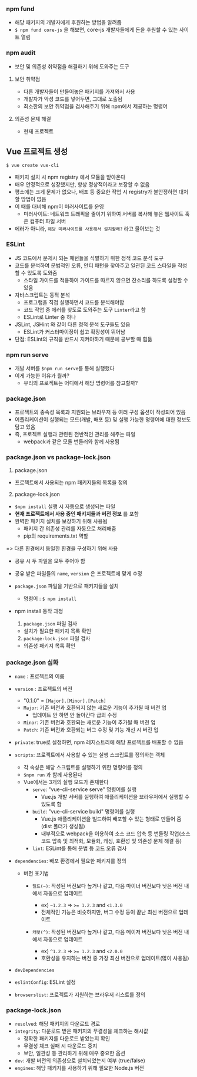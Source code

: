 
### npm fund

- 해당 패키지의 개발자에게 후원하는 방법을 알려줌
- `$ npm fund core-js` 을 해보면, core-js 개발자들에게 돈을 후원할 수 있는 사이트 열림

### npm audit

- 보안 및 의존성 취약점을 해결하기 위해 도와주는 도구

1. 보안 취약점
   
   - 다른 개발자들이 만들어놓은 패키지를 가져와서 사용
   - 개발자가 악성 코드를 넣어두면, 그대로 노출됨
   - 최소한의 보안 취약점을 검사해주기 위해 npm에서 제공하는 명령어

2. 의존성 문제 해결

    - 현재 프로젝트


## Vue 프로젝트 생성

`$ vue create vue-cli`

   - 패키지 설치 시 npm registry 에서 모듈을 받아온다
   - 매우 안정적으로 성장했지만, 항상 정상적이라고 보장할 수 없음
   - 평소에는 크게 문제가 없으나, 배포 등 중요한 작업 시 registry가 불안정하면 대처할 방법이 없음
   - 이 때를 대비해 npm이 미러사이트를 운영
     - 미러사이트: 네트워크 트래픽을 줄이기 위하여 서버를 복사해 놓은 웹사이트 혹은 컴퓨터 파일 서버
   - 에러가 아니라, `해당 미러사이트를 사용해서 설치할래?` 라고 물어보는 것


### ESLint

- JS 코드에서 문제시 되는 패턴들을 식별하기 위한 정적 코드 분석 도구
- 코드를 분석하여 문법적인 오류, 안티 패턴을 찾아주고 일관된 코드 스타일을 작성할 수 있도록 도와줌
  - 스타일 가이드를 적용하여 가이드를 따르지 않으면 잔소리를 하도록 설정할 수 있음
- 자바스크립트는 동적 분석
  - 프로그램을 직접 실행하면서 코드를 분석해야함
  - 코드 작업 중 에러를 찾도로 도와주는 도구 `Linter`라고 함
  - ESLint로 Linter 중 하나
- JSLint, JSHint 와 같이 다른 정적 분석 도구들도 있음
  - ESLint가 커스터마이징이 쉽고 확장성이 뛰어남
- 단점: ESLint의 규칙을 반드시 지켜야하기 때문에 공부할 때 힘듦


### npm run serve

- 개발 서버를 `$npm run serve`를 통해 실행했다
- 이게 가능한 이유가 뭘까?
  - 우리의 프로젝트는 어디에서 해당 명령어를 참고할까?

### package.json

- 프로젝트의 종속성 목록과 지원되는 브라우저 등 여러 구성 옵션이 작성되어 있음
- 어플리케이션이 실행되는 모드(개발, 배포 등) 및 실행 가능한 명령어에 대한 정보도 담고 있음
- 즉, 프로젝트 실행과 관련된 전반적인 관리를 해주는 파일
  - webpack과 같은 모듈 번들러와 함께 사용됨


### package.json vs package-lock.json

1. package.json
- 프로젝트에서 사용되는 npm 패키지들의 목록을 정의


2. package-lock.json
- `$npm install` 실행 시 자동으로 생성되는 파일
- __현재 프로젝트에서 사용 중인 패키지들과 버전 정보__ 를 포함
- 완벽한 패키지 설치를 보장하기 위해 사용됨
  - 패키지 간 의존성 관리를 자동으로 처리해줌
  - pip의 requirements.txt 역할

=> 다른 환경에서 동일한 환경을 구성하기 위해 사용
  - 공유 시 두 파일을 모두 주어야 함 
  - 공유 받은 파일들의 `name`, `version` 은 프로젝트에 맞게 수정
  
  - `package.json` 파일을 기반으로 패키지들을 설치
    - 명령어 : `$ npm install`


- npm install 동작 과정

  1. `package.json` 파일 검사
   - 설치가 필요한 패키지 목록 확인

  2. `package-lock.json` 파일 검사
   - 의존성 패키지 목록 확인

### package.json 심화

- `name` : 프로젝트의 이름
- `version` : 프로젝트의 버전
  - "0.1.0" = `[Major].[Minor].[Patch]`
  - `Major`: 기존 버전과 호환되지 않는 새로운 기능이 추가될 때 버전 업
      - 업데이트 안 하면 안 돌아간다 급의 수정
  - `Minor`: 기존 버전과 호환되는 새로운 기능이 추가될 때 버전 업
  - `Patch`: 기존 버전과 호환되는 버그 수정 및 기능 개선 시 버전 업
  
- `private`: true로 설정하면, npm 레지스트리에 해당 프로젝트를 배포할 수 없음
- `scripts`: 프로젝트에서 사용할 수 있는 실행 스크립트를 정의하는 객체
  - 각 속성은 해당 스크립트를 실행하기 위한 명령어를 정의
  - `$npm run` 과 함께 사용된다
  - Vue에서는 3개의 실행 모드가 존재한다
    - `serve`: "vue-cli-service serve" 명령어를 실행
      - Vue.js 개발 서버를 실행하여 애플리케이션을 브라우저에서 실행할 수 있도록 함
    - `build`: "vue-cli-service build" 명령어를 실행
      - Vue.js 애플리케이션을 빌드하여 배포할 수 있는 형태로 만들어 줌(dist 폴더가 생성됨)
      - 내부적으로 webpack을 이용하여 소스 코드 압축 등 번들링 작업(소스 코드 압축 및 최적화, 모듈화, 캐싱, 호환성 및 의존성 문제 해결 등)
    - `lint`: ESLint를 통해 문법 등 코드 오류 검사

- `dependencies`: 배포 환경에서 필요한 패키지를 정의
  - 버전 표기법
    - `틸드(~)`: 작성된 버전보다 높거나 같고, 다음 마이너 버전보다 낮은 버전 내에서 자동으로 업데이트
        - ex) `~1.2.3` => `>= 1.2.3` and `<1.3.0`
        - 전체적인 기능은 비슷하지만, 버그 수정 등이 끝난 최신 버전으로 업데이트
  
    - `캐럿(^)`: 작성된 버전보다 높거나 같고, 다음 메이저 버전보다 낮은 버전 내에서 자동으로 업데이트
        - ex) `^1.2.3` => `>= 1.2.3` and `<2.0.0`
        - 호환성을 유지하는 버전 중 가장 최신 버전으로 업데이트(많이 사용됨)

- `devDependencies`
- `eslintConfig`: ESLint 설정
- `browserslist`: 프로젝트가 지원하는 브라우저 리스트를 정의


### package-lock.json

- `resolved`: 해당 패키지의 다운로드 경로
- `integrity`: 다운로드 받은 패키지의 무결성을 체크하는 해시값
  - 정확한 패키지를 다운로드 받았는지 확인
  - 무결성 체크 실패 시 다운로드 중지
  - 보안, 일관성 등 관리하기 위해 매우 중요한 옵션
- `dev`: 개발 버전의 의존성으로 설치되었는지 여부 (true/false)
- `engines`: 해당 패키지를 사용하기 위해 필요한 Node.js 버전




